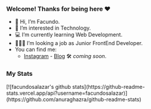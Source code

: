### Welcome! Thanks for being here ❤️
- 👋 Hi, I’m Facundo.
- 👀 I’m interested in Technology.
- 💻 I’m currently learning Web Development. 
- 👨🏻‍💻 I’m looking a job as Junior FrontEnd Developer.
- You can find me:
  - [Instagram](https://www.instagram.com/facundev/) - [Blog](https://www.facun.dev/) 🛠 <i>coming soon</i>.

<h3> My Stats </h3>
[![facundosalazar's github stats](https://github-readme-stats.vercel.app/api?username=facundosalazar)](https://github.com/anuraghazra/github-readme-stats)

